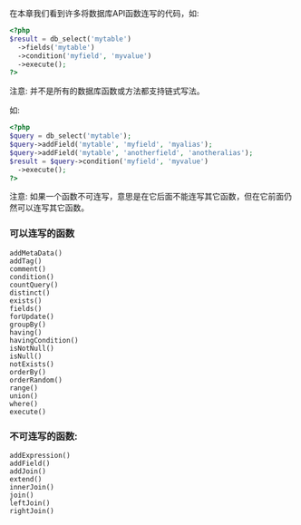 在本章我们看到许多将数据库API函数连写的代码，如:

```php
<?php
$result = db_select('mytable')
  ->fields('mytable')
  ->condition('myfield', 'myvalue')
  ->execute();
?>
```

注意: 并不是所有的数据库函数或方法都支持链式写法。

如:

```php
<?php
$query = db_select('mytable');
$query->addField('mytable', 'myfield', 'myalias');
$query->addField('mytable', 'anotherfield', 'anotheralias');
$result = $query->condition('myfield', 'myvalue')
  ->execute();
?>
```

注意: 如果一个函数不可连写，意思是在它后面不能连写其它函数，但在它前面仍然可以连写其它函数。

### 可以连写的函数

    addMetaData()
    addTag()
    comment()
    condition()
    countQuery()
    distinct()
    exists()
    fields()
    forUpdate()
    groupBy()
    having()
    havingCondition()
    isNotNull()
    isNull()
    notExists()
    orderBy()
    orderRandom()
    range()
    union()
    where()
    execute()

### 不可连写的函数:

    addExpression()
    addField()
    addJoin()
    extend()
    innerJoin()
    join()
    leftJoin()
    rightJoin()
